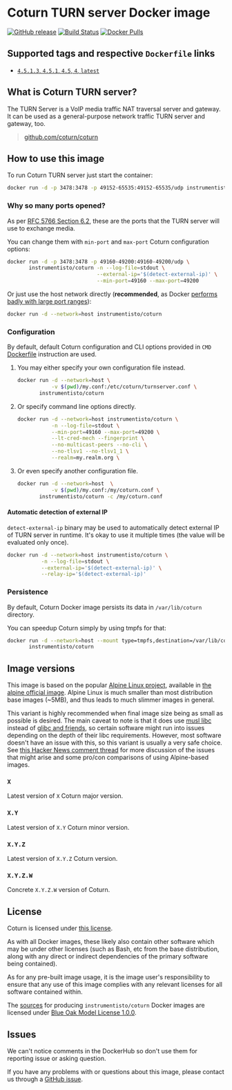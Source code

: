 Coturn TURN server Docker image
===============================

[![GitHub release](https://img.shields.io/github/release/instrumentisto/coturn-docker-image.svg)](https://hub.docker.com/r/instrumentisto/coturn/tags) [![Build Status](https://travis-ci.org/instrumentisto/coturn-docker-image.svg?branch=master)](https://travis-ci.org/instrumentisto/coturn-docker-image) [![Docker Pulls](https://img.shields.io/docker/pulls/instrumentisto/coturn.svg)](https://hub.docker.com/r/instrumentisto/coturn)




## Supported tags and respective `Dockerfile` links

- [`4.5.1.3`, `4.5.1`, `4.5`, `4`, `latest`][Dockerfile]




## What is Coturn TURN server?

The TURN Server is a VoIP media traffic NAT traversal server and gateway. It can be used as a general-purpose network traffic TURN server and gateway, too.

> [github.com/coturn/coturn](https://github.com/coturn/coturn)




## How to use this image

To run Coturn TURN server just start the container: 
```bash
docker run -d -p 3478:3478 -p 49152-65535:49152-65535/udp instrumentisto/coturn
```


### Why so many ports opened?

As per [RFC 5766 Section 6.2], these are the ports that the TURN server will use to exchange media.

You can change them with `min-port` and `max-port` Coturn configuration options:
```bash
docker run -d -p 3478:3478 -p 49160-49200:49160-49200/udp \
       instrumentisto/coturn -n --log-file=stdout \
                             --external-ip='$(detect-external-ip)' \
                             --min-port=49160 --max-port=49200
```

Or just use the host network directly (__recommended__, as Docker [performs badly with large port ranges][7]):
```bash
docker run -d --network=host instrumentisto/coturn
```


### Configuration

By default, default Coturn configuration and CLI options provided in `CMD` [Dockerfile] instruction are used.

1. You may either specify your own configuration file instead.

    ```bash
    docker run -d --network=host \
               -v $(pwd)/my.conf:/etc/coturn/turnserver.conf \
           instrumentisto/coturn
    ```

2. Or specify command line options directly.

    ```bash
    docker run -d --network=host instrumentisto/coturn \
               -n --log-file=stdout \
               --min-port=49160 --max-port=49200 \
               --lt-cred-mech --fingerprint \
               --no-multicast-peers --no-cli \
               --no-tlsv1 --no-tlsv1_1 \
               --realm=my.realm.org \  
    ```
    
3. Or even specify another configuration file.

    ```bash
    docker run -d --network=host  \
               -v $(pwd)/my.conf:/my/coturn.conf \
           instrumentisto/coturn -c /my/coturn.conf
    ```

#### Automatic detection of external IP

`detect-external-ip` binary may be used to automatically detect external IP of TURN server in runtime. It's okay to use it multiple times (the value will be evaluated only once).
```bash
docker run -d --network=host instrumentisto/coturn \
           -n --log-file=stdout \
           --external-ip='$(detect-external-ip)' \
           --relay-ip='$(detect-external-ip)'
```


### Persistence

By default, Coturn Docker image persists its data in `/var/lib/coturn` directory.

You can speedup Coturn simply by using tmpfs for that:
```bash
docker run -d --network=host --mount type=tmpfs,destination=/var/lib/coturn \
       instrumentisto/coturn
```




## Image versions

This image is based on the popular [Alpine Linux project][1], available in [the alpine official image][2]. Alpine Linux is much smaller than most distribution base images (~5MB), and thus leads to much slimmer images in general.

This variant is highly recommended when final image size being as small as possible is desired. The main caveat to note is that it does use [musl libc][4] instead of [glibc and friends][5], so certain software might run into issues depending on the depth of their libc requirements. However, most software doesn't have an issue with this, so this variant is usually a very safe choice. See [this Hacker News comment thread][6] for more discussion of the issues that might arise and some pro/con comparisons of using Alpine-based images.


### `X`

Latest version of `X` Coturn major version.


### `X.Y`

Latest version of `X.Y` Coturn minor version.


### `X.Y.Z`

Latest version of `X.Y.Z` Coturn version.


### `X.Y.Z.W`

Concrete `X.Y.Z.W` version of Coturn.




## License

Coturn is licensed under [this license][92].

As with all Docker images, these likely also contain other software which may be under other licenses (such as Bash, etc from the base distribution, along with any direct or indirect dependencies of the primary software being contained).

As for any pre-built image usage, it is the image user's responsibility to ensure that any use of this image complies with any relevant licenses for all software contained within.

The [sources][90] for producing `instrumentisto/coturn` Docker images are licensed under [Blue Oak Model License 1.0.0][91].




## Issues

We can't notice comments in the DockerHub so don't use them for reporting issue or asking question.

If you have any problems with or questions about this image, please contact us through a [GitHub issue][3].





[1]: http://alpinelinux.org
[2]: https://hub.docker.com/_/alpine
[3]: https://github.com/instrumentisto/coturn-docker-image/issues
[4]: http://www.musl-libc.org
[5]: http://www.etalabs.net/compare_libcs.html
[6]: https://news.ycombinator.com/item?id=10782897
[7]: https://github.com/instrumentisto/coturn-docker-image/issues/3

[90]: https://github.com/instrumentisto/coturn-docker-image
[91]: https://github.com/instrumentisto/coturn-docker-image/blob/master/LICENSE.md
[92]: https://github.com/coturn/coturn/blob/master/LICENSE

[Dockerfile]: https://github.com/instrumentisto/coturn-docker-image/blob/master/Dockerfile
[RFC 5766 Section 6.2]: https://tools.ietf.org/html/rfc5766.html#section-6.2
